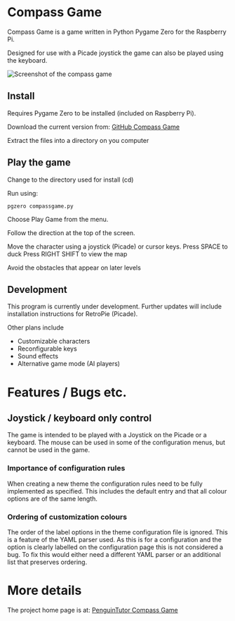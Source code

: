 # Compass Game
Compass Game is a game written in Python Pygame Zero for the Raspberry Pi.

Designed for use with a Picade joystick the game can also be played using the keyboard. 

![Screenshot of the compass game](http://www.penguintutor.com/projects/images/compassgame01.png)

## Install
Requires Pygame Zero to be installed (included on Raspberry Pi). 

Download the current version from: [GitHub Compass Game](https://github.com/penguintutor/compassgame/archive/master.zip)

Extract the files into a directory on you computer


## Play the game

Change to the directory used for install (cd)

Run using:

`pgzero compassgame.py`

Choose Play Game from the menu.

Follow the direction at the top of the screen.

Move the character using a joystick (Picade) or cursor keys. 
Press SPACE to duck
Press RIGHT SHIFT to view the map

Avoid the obstacles that appear on later levels


## Development
This program is currently under development. Further updates will include installation instructions for RetroPie (Picade).

Other plans include
* Customizable characters
* Reconfigurable keys
* Sound effects
* Alternative game mode (AI players)

# Features / Bugs etc.

## Joystick / keyboard only control
The game is intended to be played with a Joystick on the Picade or a keyboard. The mouse can be used in some of the configuration menus, but cannot be used in the game.

### Importance of configuration rules
When creating a new theme the configuration rules need to be fully implemented as specified. This includes the default entry and that all colour options are of the same length.

### Ordering of customization colours
The order of the label options in the theme configuration file is ignored. This is a feature of the YAML parser used. As this is for a configuration and the option is clearly labelled on the configuration page this is not considered a bug. To fix this would either need a different YAML parser or an additional list that preserves ordering.


# More details

The project home page is at: [PenguinTutor Compass Game](http://www.penguintutor.com/projects/compass-game)
